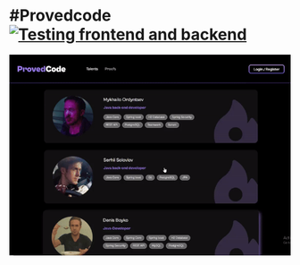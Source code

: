 # #Provedcode [![Testing frontend and backend](https://github.com/DolVladzio/provedcode/actions/workflows/test_infrastructure.yml/badge.svg?branch=master)](https://github.com/DolVladzio/provedcode/actions/workflows/test_infrastructure.yml)

![](https://github.com/DolVladzio/provedcode/blob/master/proof.gif)
